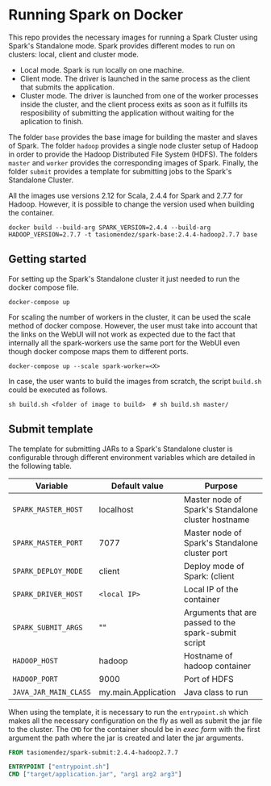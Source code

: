 # Running Spark on Docker

This repo provides the necessary images for running a Spark Cluster using Spark's Standalone mode.
Spark provides different modes to run on clusters: local, client and cluster mode.

- Local mode. Spark is run locally on one machine.
- Client mode. The driver is launched in the same process as the client that submits the application.
- Cluster mode. The driver is launched from one of the worker processes inside the cluster, and the client process exits as soon as it fulfills its resposibility of submitting the application without waiting for the aplication to finish.

The folder `base` provides the base image for building the master and slaves of Spark.
The folder `hadoop` provides a single node cluster setup of Hadoop in order to provide the Hadoop Distributed File System (HDFS).
The folders `master` and `worker` provides the corresponding images of Spark.
Finally, the folder `submit` provides a template for submitting jobs to the Spark's Standalone Cluster.

All the images use versions 2.12 for Scala, 2.4.4 for Spark and 2.7.7 for Hadoop. However, it is possible to change the version used
when building the container.

```shell
docker build --build-arg SPARK_VERSION=2.4.4 --build-arg HADOOP_VERSION=2.7.7 -t tasiomendez/spark-base:2.4.4-hadoop2.7.7 base
```

## Getting started

For setting up the Spark's Standalone cluster it just needed to run the docker compose file.

```shell
docker-compose up
```

For scaling the number of workers in the cluster, it can be used the scale method of docker compose. However,
the user must take into account that the links on the WebUI will not work as expected due to the fact that internally
all the spark-workers use the same port for the WebUI even though docker compose maps them to different ports.

```shell
docker-compose up --scale spark-worker=<X>
```

In case, the user wants to build the images from scratch, the script `build.sh` could be executed as follows.

```shell
sh build.sh <folder of image to build>  # sh build.sh master/
```

## Submit template

The template for submitting JARs to a Spark's Standalone cluster is configurable through different environment
variables which are detailed in the following table.

| Variable | Default value | Purpose |
| -------- | ------------- | ------- |
| `SPARK_MASTER_HOST` | localhost | Master node of Spark's Standalone cluster hostname |
| `SPARK_MASTER_PORT` | 7077 | Master node of Spark's Standalone cluster port |
| `SPARK_DEPLOY_MODE` | client | Deploy mode of Spark: (client || cluster) |
| `SPARK_DRIVER_HOST` | `<local IP>` | Local IP of the container |
| `SPARK_SUBMIT_ARGS` | "" | Arguments that are passed to the spark-submit script |
| `HADOOP_HOST` | hadoop | Hostname of hadoop container |
| `HADOOP_PORT` | 9000 | Port of HDFS  |
| `JAVA_JAR_MAIN_CLASS` | my.main.Application | Java class to run |

When using the template, it is necessary to run the `entrypoint.sh` which makes all the necessary configuration
on the fly as well as submit the jar file to the cluster. The `CMD` for the container should be in *exec form* with
the first argument the path where the jar is created and later the jar arguments.

```Dockerfile
FROM tasiomendez/spark-submit:2.4.4-hadoop2.7.7

ENTRYPOINT ["entrypoint.sh"]
CMD ["target/application.jar", "arg1 arg2 arg3"]
```
